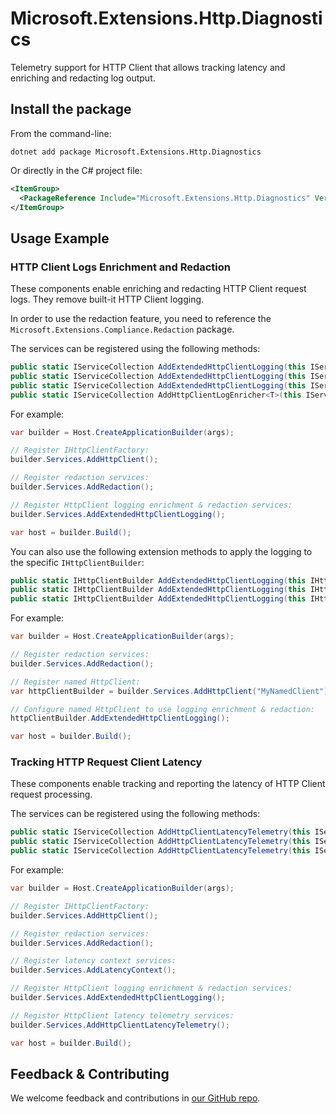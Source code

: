 # Microsoft.Extensions.Http.Diagnostics

Telemetry support for HTTP Client that allows tracking latency and enriching and redacting log output.

## Install the package

From the command-line:

```dotnetcli
dotnet add package Microsoft.Extensions.Http.Diagnostics
```

Or directly in the C# project file:

```xml
<ItemGroup>
  <PackageReference Include="Microsoft.Extensions.Http.Diagnostics" Version="[CURRENTVERSION]" />
</ItemGroup>
```

## Usage Example

### HTTP Client Logs Enrichment and Redaction

These components enable enriching and redacting HTTP Client request logs. They remove built-it HTTP Client logging.

In order to use the redaction feature, you need to reference the `Microsoft.Extensions.Compliance.Redaction` package.

The services can be registered using the following methods:

```csharp
public static IServiceCollection AddExtendedHttpClientLogging(this IServiceCollection services);
public static IServiceCollection AddExtendedHttpClientLogging(this IServiceCollection services, IConfigurationSection section);
public static IServiceCollection AddExtendedHttpClientLogging(this IServiceCollection services, Action<LoggingOptions> configure);
public static IServiceCollection AddHttpClientLogEnricher<T>(this IServiceCollection services) where T : class, IHttpClientLogEnricher;
```

For example:

```csharp
var builder = Host.CreateApplicationBuilder(args);

// Register IHttpClientFactory:
builder.Services.AddHttpClient();

// Register redaction services:
builder.Services.AddRedaction();

// Register HttpClient logging enrichment & redaction services:
builder.Services.AddExtendedHttpClientLogging();

var host = builder.Build();
```

You can also use the following extension methods to apply the logging to the specific `IHttpClientBuilder`:

```csharp
public static IHttpClientBuilder AddExtendedHttpClientLogging(this IHttpClientBuilder builder);
public static IHttpClientBuilder AddExtendedHttpClientLogging(this IHttpClientBuilder builder, IConfigurationSection section);
public static IHttpClientBuilder AddExtendedHttpClientLogging(this IHttpClientBuilder builder, Action<LoggingOptions> configure);
```

For example:

```csharp
var builder = Host.CreateApplicationBuilder(args);

// Register redaction services:
builder.Services.AddRedaction();

// Register named HttpClient:
var httpClientBuilder = builder.Services.AddHttpClient("MyNamedClient");

// Configure named HttpClient to use logging enrichment & redaction:
httpClientBuilder.AddExtendedHttpClientLogging();

var host = builder.Build();
```

### Tracking HTTP Request Client Latency

These components enable tracking and reporting the latency of HTTP Client request processing.

The services can be registered using the following methods:

```csharp
public static IServiceCollection AddHttpClientLatencyTelemetry(this IServiceCollection services);
public static IServiceCollection AddHttpClientLatencyTelemetry(this IServiceCollection services, IConfigurationSection section);
public static IServiceCollection AddHttpClientLatencyTelemetry(this IServiceCollection services, Action<HttpClientLatencyTelemetryOptions> configure);
```

For example:

```csharp
var builder = Host.CreateApplicationBuilder(args);

// Register IHttpClientFactory:
builder.Services.AddHttpClient();

// Register redaction services:
builder.Services.AddRedaction();

// Register latency context services:
builder.Services.AddLatencyContext();

// Register HttpClient logging enrichment & redaction services:
builder.Services.AddExtendedHttpClientLogging();

// Register HttpClient latency telemetry services:
builder.Services.AddHttpClientLatencyTelemetry();

var host = builder.Build();
```

## Feedback & Contributing

We welcome feedback and contributions in [our GitHub repo](https://github.com/dotnet/extensions).
